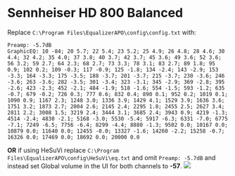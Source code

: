 # Sennheiser HD 800 Balanced
Replace `C:\Program Files\EqualizerAPO\config\config.txt` with:
```
Preamp: -5.7dB
GraphicEQ: 10 -84; 20 5.7; 22 5.4; 23 5.2; 25 4.9; 26 4.8; 28 4.6; 30 4.4; 32 4.2; 35 4.0; 37 3.8; 40 3.7; 42 3.7; 45 3.6; 49 3.6; 52 3.6; 56 3.2; 59 2.7; 64 2.3; 68 2.7; 73 3.3; 78 3.1; 83 2.7; 89 1.8; 95 0.9; 102 0.2; 109 -0.3; 117 -0.9; 125 -1.8; 134 -2.4; 143 -2.9; 153 -3.3; 164 -3.3; 175 -3.5; 188 -3.7; 201 -3.7; 215 -3.7; 230 -3.6; 246 -3.6; 263 -3.6; 282 -3.5; 301 -3.4; 323 -3.1; 345 -2.9; 369 -2.8; 395 -2.6; 423 -2.3; 452 -2.1; 484 -1.9; 518 -1.6; 554 -1.5; 593 -1.2; 635 -0.7; 679 -0.2; 726 0.3; 777 0.6; 832 0.4; 890 0.1; 952 0.2; 1019 0.1; 1090 0.9; 1167 2.3; 1248 3.0; 1336 3.9; 1429 4.1; 1529 3.9; 1636 3.6; 1751 3.2; 1873 2.7; 2004 2.6; 2145 2.4; 2295 1.8; 2455 2.5; 2627 3.4; 2811 2.2; 3008 1.5; 3219 2.4; 3444 3.1; 3685 2.4; 3943 0.9; 4219 -1.3; 4514 -2.4; 4830 -2.1; 5168 -3.0; 5530 -5.4; 5917 -6.3; 6331 -7.0; 6775 -7.1; 7249 -6.5; 7756 -6.4; 8299 -4.4; 8880 -1.3; 9502 0.0; 10167 0.0; 10879 0.0; 11640 0.0; 12455 -0.0; 13327 -1.6; 14260 -2.2; 15258 -0.7; 16326 0.0; 17469 0.0; 18692 0.0; 20000 0.0
```
**OR** if using HeSuVi replace `C:\Program Files\EqualizerAPO\config\HeSuVi\eq.txt` and omit `Preamp: -5.7dB` and instead set Global volume in the UI for both channels to **-57**.
![](https://raw.githubusercontent.com/jaakkopasanen/AutoEq/master/results/Sonoma%20Model%20One/headphoncecom/onear/Sennheiser%20HD%20800%20Balanced/Sennheiser%20HD%20800%20Balanced.png)